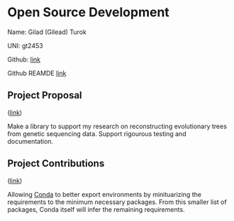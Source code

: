 # Open Source Development

 Name: Gilad (Gilead) Turok

 UNI: gt2453

 Github: [link](https://github.com/gil2rok)

 Github REAMDE [link](https://github.com/gil2rok/gil2rok/blob/main/README.md)

## Project Proposal

 ([link](https://github.com/gil2rok/project-proposals-s2023/blob/main/build-repo.md))

 Make a library to support my research on reconstructing evolutionary trees from genetic sequencing data. Support rigourous testing and documentation.

## Project Contributions

 ([link](https://github.com/gil2rok/project-proposals-s2023/blob/main/contribute-repo.md))

 Allowing [Conda](https://github.com/conda/conda) to better export environments by minituarizing the requirements to the minimum necessary packages. From this smaller list of packages, Conda itself will infer the remaining requirements.
